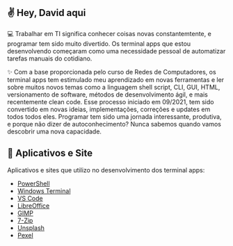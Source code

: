 ## ✌️ Hey, David aqui

💻 Trabalhar em TI significa conhecer coisas novas constantemtente, e programar tem sido muito divertido. Os terminal apps que estou desenvolvendo começaram como uma necessidade pessoal de automatizar tarefas manuais do cotidiano.

✨ Com a base proporcionada pelo curso de Redes de Computadores, os terminal apps tem estimulado meu aprendizado em novas ferramentas e ler sobre muitos novos temas como a linguagem shell script, CLI, GUI, HTML, versionamento de software, métodos de desenvolvimento ágil, e mais recentemente clean code. Esse processo iniciado em 09/2021, tem sido convertido em novas ideias, implementações, correções e updates em todos todos eles. Programar tem sido uma jornada interessante, produtiva, e porque não dizer de autoconhecimento? Nunca sabemos quando vamos descobrir uma nova capacidade.

## 🚀 Aplicativos e Site
Aplicativos e sites que utilizo no desenvolvimento dos terminal apps:
- [PowerShell](https://github.com/powershell/powershell)
- [Windows Terminal](https://github.com/microsoft/terminal)
- [VS Code](https://code.visualstudio.com)
- [LibreOffice](https://libreoffice.org)
- [GIMP](https://gimp.org)
- [7-Zip](https://7-zip.org)
- [Unsplash](https://unsplash.com)
- [Pexel](https://pexels.com)
